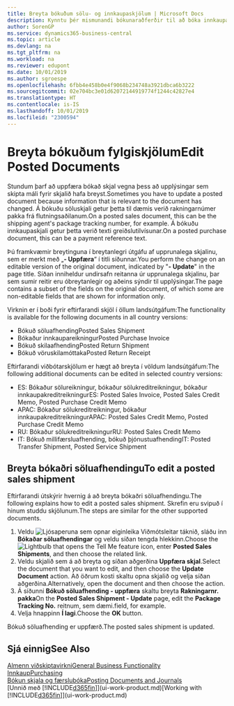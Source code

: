 ```yaml
---
title: Breyta bókuðum sölu- og innkaupaskjölum | Microsoft Docs
description: Kynntu þér mismunandi bókunaraðferðir til að bóka innkaupaskjöl og hvernig hægt er að uppfæra bókuð skjöl.
author: SorenGP
ms.service: dynamics365-business-central
ms.topic: article
ms.devlang: na
ms.tgt_pltfrm: na
ms.workload: na
ms.reviewer: edupont
ms.date: 10/01/2019
ms.author: sgroespe
ms.openlocfilehash: 6fbb4e458b0e4f9068b234748a3921dbca6b3222
ms.sourcegitcommit: 02e704bc3e01d62072144919774f1244c42827e4
ms.translationtype: HT
ms.contentlocale: is-IS
ms.lasthandoff: 10/01/2019
ms.locfileid: "2300594"
---
```

# <a name="edit-posted-documents"></a><span data-ttu-id="bd1b8-103">Breyta bókuðum fylgiskjölum</span><span class="sxs-lookup"><span data-stu-id="bd1b8-103">Edit Posted Documents</span></span>
<span data-ttu-id="bd1b8-104">Stundum þarf að uppfæra bókað skjal vegna þess að upplýsingar sem skipta máli fyrir skjalið hafa breyst.</span><span class="sxs-lookup"><span data-stu-id="bd1b8-104">Sometimes you have to update a posted document because information that is relevant to the document has changed.</span></span> <span data-ttu-id="bd1b8-105">Á bókuðu söluskjali getur þetta til dæmis verið rakningarnúmer pakka frá flutningsaðilanum.</span><span class="sxs-lookup"><span data-stu-id="bd1b8-105">On a posted sales document, this can be the shipping agent's package tracking number, for example.</span></span> <span data-ttu-id="bd1b8-106">Á bókuðu innkaupaskjali getur þetta verið texti greiðslutilvísunar.</span><span class="sxs-lookup"><span data-stu-id="bd1b8-106">On a posted purchase document, this can be a payment reference text.</span></span>

<span data-ttu-id="bd1b8-107">Þú framkvæmir breytinguna í breytanlegri útgáfu af upprunalega skjalinu, sem er merkt með „**- Uppfæra**“ í titli síðunnar.</span><span class="sxs-lookup"><span data-stu-id="bd1b8-107">You perform the change on an editable version of the original document, indicated by "**- Update**" in the page title.</span></span> <span data-ttu-id="bd1b8-108">Síðan inniheldur undirsafn reitanna úr upprunalega skjalinu, þar sem sumir reitir eru óbreytanlegir og aðeins sýndir til upplýsingar.</span><span class="sxs-lookup"><span data-stu-id="bd1b8-108">The page contains a subset of the fields on the original document, of which some are non-editable fields that are shown for information only.</span></span>

<span data-ttu-id="bd1b8-109">Virknin er í boði fyrir eftirfarandi skjöl í öllum landsútgáfum:</span><span class="sxs-lookup"><span data-stu-id="bd1b8-109">The functionality is available for the following documents in all country versions:</span></span>
- <span data-ttu-id="bd1b8-110">Bókuð söluafhending</span><span class="sxs-lookup"><span data-stu-id="bd1b8-110">Posted Sales Shipment</span></span>
- <span data-ttu-id="bd1b8-111">Bókaður innkaupareikningur</span><span class="sxs-lookup"><span data-stu-id="bd1b8-111">Posted Purchase Invoice</span></span>
- <span data-ttu-id="bd1b8-112">Bókuð skilaafhending</span><span class="sxs-lookup"><span data-stu-id="bd1b8-112">Posted Return Shipment</span></span>
- <span data-ttu-id="bd1b8-113">Bókuð vöruskilamóttaka</span><span class="sxs-lookup"><span data-stu-id="bd1b8-113">Posted Return Receipt</span></span>

<span data-ttu-id="bd1b8-114">Eftirfarandi viðbótarskjölum er hægt að breyta í völdum landsútgáfum:</span><span class="sxs-lookup"><span data-stu-id="bd1b8-114">The following additional documents can be edited in selected country versions:</span></span>
- <span data-ttu-id="bd1b8-115">ES: Bókaður sölureikningur, bókaður sölukreditreikningur, bókaður innkaupakreditreikningur</span><span class="sxs-lookup"><span data-stu-id="bd1b8-115">ES: Posted Sales Invoice, Posted Sales Credit Memo, Posted Purchase Credit Memo</span></span>
- <span data-ttu-id="bd1b8-116">APAC: Bókaður sölukreditreikningur, bókaður innkaupakreditreikningur</span><span class="sxs-lookup"><span data-stu-id="bd1b8-116">APAC: Posted Sales Credit Memo, Posted Purchase Credit Memo</span></span>
- <span data-ttu-id="bd1b8-117">RU: Bókaður sölukreditreikningur</span><span class="sxs-lookup"><span data-stu-id="bd1b8-117">RU: Posted Sales Credit Memo</span></span>
- <span data-ttu-id="bd1b8-118">IT: Bókuð millifærsluafhending, bókuð þjónustuafhending</span><span class="sxs-lookup"><span data-stu-id="bd1b8-118">IT: Posted Transfer Shipment, Posted Service Shipment</span></span>

## <a name="to-edit-a-posted-sales-shipment"></a><span data-ttu-id="bd1b8-119">Breyta bókaðri söluafhendingu</span><span class="sxs-lookup"><span data-stu-id="bd1b8-119">To edit a posted sales shipment</span></span>
<span data-ttu-id="bd1b8-120">Eftirfarandi útskýrir hvernig á að breyta bókaðri söluafhendingu.</span><span class="sxs-lookup"><span data-stu-id="bd1b8-120">The following explains how to edit a posted sales shipment.</span></span> <span data-ttu-id="bd1b8-121">Skrefin eru svipuð í hinum studdu skjölunum.</span><span class="sxs-lookup"><span data-stu-id="bd1b8-121">The steps are similar for the other supported documents.</span></span>

1. <span data-ttu-id="bd1b8-122">Veldu ![Ljósaperuna sem opnar eiginleika Viðmótsleitar](media/ui-search/search_small.png "Segðu mér hvað þú vilt gera") táknið, sláðu inn **Bókaðar söluafhendingar** og veldu síðan tengda hlekkinn.</span><span class="sxs-lookup"><span data-stu-id="bd1b8-122">Choose the ![Lightbulb that opens the Tell Me feature](media/ui-search/search_small.png "Tell me what you want to do") icon, enter **Posted Sales Shipments**, and then choose the related link.</span></span>
2. <span data-ttu-id="bd1b8-123">Veldu skjalið sem á að breyta og síðan aðgerðina **Uppfæra skjal**.</span><span class="sxs-lookup"><span data-stu-id="bd1b8-123">Select the document that you want to edit, and then choose the **Update Document** action.</span></span> <span data-ttu-id="bd1b8-124">Að öðrum kosti skaltu opna skjalið og velja síðan aðgerðina.</span><span class="sxs-lookup"><span data-stu-id="bd1b8-124">Alternatively, open the document and then choose the action.</span></span>
3. <span data-ttu-id="bd1b8-125">Á síðunni **Bókuð söluafhending - uppfæra** skaltu breyta **Rakningarnr. pakka**</span><span class="sxs-lookup"><span data-stu-id="bd1b8-125">On the **Posted Sales Shipment - Update** page, edit the **Package Tracking No.**</span></span> <span data-ttu-id="bd1b8-126">reitnum, sem dæmi.</span><span class="sxs-lookup"><span data-stu-id="bd1b8-126">field, for example.</span></span>
4. <span data-ttu-id="bd1b8-127">Velja hnappinn **Í lagi**.</span><span class="sxs-lookup"><span data-stu-id="bd1b8-127">Choose the **OK** button.</span></span>

<span data-ttu-id="bd1b8-128">Bókuð söluafhending er uppfærð.</span><span class="sxs-lookup"><span data-stu-id="bd1b8-128">The posted sales shipment is updated.</span></span>

## <a name="see-also"></a><span data-ttu-id="bd1b8-129">Sjá einnig</span><span class="sxs-lookup"><span data-stu-id="bd1b8-129">See Also</span></span>
[<span data-ttu-id="bd1b8-130">Almenn viðskiptavirkni</span><span class="sxs-lookup"><span data-stu-id="bd1b8-130">General Business Functionality</span></span>](ui-across-business-areas.md)  
[<span data-ttu-id="bd1b8-131">Innkaup</span><span class="sxs-lookup"><span data-stu-id="bd1b8-131">Purchasing</span></span>](purchasing-manage-purchasing.md)  
[<span data-ttu-id="bd1b8-132">Bókun skjala og færslubóka</span><span class="sxs-lookup"><span data-stu-id="bd1b8-132">Posting Documents and Journals</span></span>](ui-post-documents-journals.md)  
<span data-ttu-id="bd1b8-133">[Unnið með [!INCLUDE[d365fin](includes/d365fin_md.md)]](ui-work-product.md)</span><span class="sxs-lookup"><span data-stu-id="bd1b8-133">[Working with [!INCLUDE[d365fin](includes/d365fin_md.md)]](ui-work-product.md)</span></span>
